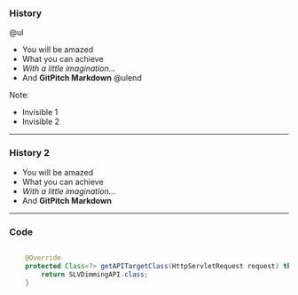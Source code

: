 ### History

@ul
- You will be amazed
- What you can achieve
- *With a little imagination...*
- And **GitPitch Markdown**
@ulend

Note:

- Invisible 1
- Invisible 2

---

### History 2

- You will be amazed
- What you can achieve
- *With a little imagination...*
- And **GitPitch Markdown**


---

### Code

```java

    @Override
    protected Class<?> getAPITargetClass(HttpServletRequest request) throws ClassNotFoundException {
        return SLVDimmingAPI.class;
    }

```
